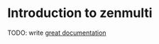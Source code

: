 # Introduction to zenmulti

TODO: write [great documentation](http://jacobian.org/writing/what-to-write/)
